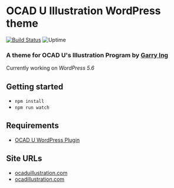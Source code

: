# OCAD U Illustration WordPress theme
[![Build Status](https://travis-ci.com/garrying/OCADU-Illustration-Theme.svg?branch=master)](https://travis-ci.com/garrying/OCADU-Illustration-Theme) ![Uptime](https://github.com/garrying/OCADU-Illustration-Theme/workflows/Uptime/badge.svg)

### A theme for OCAD U's Illustration Program by [Garry Ing](https://garrying.com/ "Link to garrying.com")

Currently working on *WordPress 5.6*

## Getting started

- `npm install`
- `npm run watch`

## Requirements

* [OCAD U WordPress Plugin](https://github.com/garrying/OCADU-Illustration-Plugin)

## Site URLs

* [ocaduillustration.com](https://www.ocaduillustration.com)
* [ocadillustration.com](https://www.ocadillustration.com)
